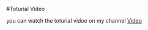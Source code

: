 #Toturial Video

you can watch the toturial vidoe on my channel [Video](https://youtu.be/stdbAFjHAQY?si=vgOsFnBz_lMUF1X-)